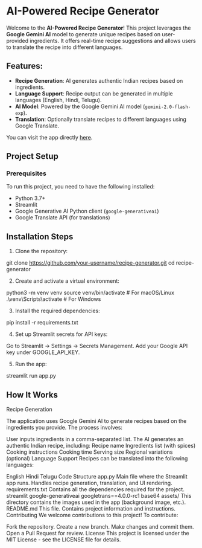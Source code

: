 # AI-Powered Recipe Generator
Welcome to the **AI-Powered Recipe Generator**! This project leverages the **Google Gemini AI** model to generate unique recipes based on user-provided ingredients. It offers real-time recipe suggestions and allows users to translate the recipe into different languages.

## Features:
- **Recipe Generation**: AI generates authentic Indian recipes based on ingredients.
- **Language Support**: Recipe output can be generated in multiple languages (English, Hindi, Telugu).
- **AI Model**: Powered by the Google Gemini AI model (`gemini-2.0-flash-exp`).
- **Translation**: Optionally translate recipes to different languages using Google Translate.

You can visit the app directly [here](https://your-app-link.com).

## Project Setup

### Prerequisites
To run this project, you need to have the following installed:
- Python 3.7+
- Streamlit
- Google Generative AI Python client (`google-generativeai`)
- Google Translate API (for translations)
   
## Installation Steps
1. Clone the repository:
   
git clone https://github.com/your-username/recipe-generator.git
cd recipe-generator

2. Create and activate a virtual environment:

python3 -m venv venv
source venv/bin/activate  # For macOS/Linux
.\venv\Scripts\activate   # For Windows

3. Install the required dependencies:

pip install -r requirements.txt

4. Set up Streamlit secrets for API keys:

Go to Streamlit → Settings → Secrets Management.
Add your Google API key under GOOGLE_API_KEY.

5. Run the app:
   
streamlit run app.py

## How It Works
Recipe Generation

The application uses Google Gemini AI to generate recipes based on the ingredients you provide. The process involves:

User inputs ingredients in a comma-separated list.
The AI generates an authentic Indian recipe, including:
Recipe name
Ingredients list (with spices)
Cooking instructions
Cooking time
Serving size
Regional variations (optional)
Language Support
Recipes can be translated into the following languages:

English
Hindi
Telugu
Code Structure
app.py
Main file where the Streamlit app runs.
Handles recipe generation, translation, and UI rendering.
requirements.txt
Contains all the dependencies required for the project.
streamlit
google-generativeai
googletrans==4.0.0-rc1
base64
assets/
This directory contains the images used in the app (background image, etc.).
README.md
This file. Contains project information and instructions.
Contributing
We welcome contributions to this project! To contribute:

Fork the repository.
Create a new branch.
Make changes and commit them.
Open a Pull Request for review.
License
This project is licensed under the MIT License - see the LICENSE file for details.


